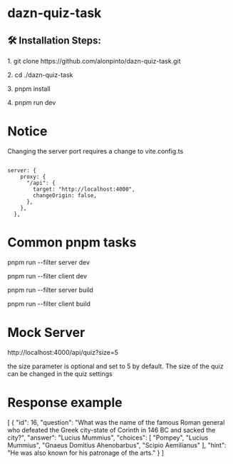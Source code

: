 # dazn-quiz-task

<h2>🛠️ Installation Steps:</h2>

<p>1. git clone https://github.com/alonpinto/dazn-quiz-task.git</p>

<p>2. cd ./dazn-quiz-task</p>

<p>3. pnpm install</p>

<p>4. pnpm run dev</p>

# Notice

<p>Changing the server port requires a change to vite.config.ts
</p>
<code>
server: {
    proxy: {
      "/api": {
        target: "http://localhost:4000",
        changeOrigin: false,
      },
    },
  },
</code>

# Common pnpm tasks

<p>pnpm run --filter server dev</p>
<p>pnpm run --filter client dev</p>

<p>pnpm run --filter server build</p>
<p>pnpm run --filter client build</p>

# Mock Server

http://localhost:4000/api/quiz?size=5

<p>
the size parameter is optional and set to 5 by default. The size of the quiz can be changed in the quiz settings
</p>

# Response example

[
{
"id": 16,
"question": "What was the name of the famous Roman general who defeated the Greek city-state of Corinth in 146 BC and sacked the city?",
"answer": "Lucius Mummius",
"choices": [
"Pompey",
"Lucius Mummius",
"Gnaeus Domitius Ahenobarbus",
"Scipio Aemilianus"
],
"hint": "He was also known for his patronage of the arts."
}
]
